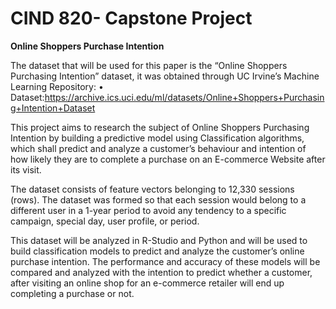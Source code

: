 # CIND 820- Capstone Project
**Online Shoppers Purchase Intention**

The dataset that will be used for this paper is the “Online Shoppers Purchasing Intention” dataset, it was obtained through UC Irvine’s Machine Learning Repository:
•	Dataset:https://archive.ics.uci.edu/ml/datasets/Online+Shoppers+Purchasing+Intention+Dataset 

This project aims to research the subject of Online Shoppers Purchasing Intention by building a predictive model using Classification algorithms, which shall predict and analyze a customer’s behaviour and intention of how likely they are to complete a purchase on an E-commerce Website after its visit.

The dataset consists of feature vectors belonging to 12,330 sessions (rows). The dataset was formed so that each session would belong to a different user in a 1-year period to avoid any tendency to a specific campaign, special day, user profile, or period. 

This dataset will be analyzed in R-Studio and Python and will be used to build classification models to predict and analyze the customer’s online purchase intention. The performance and accuracy of these models will be compared and analyzed with the intention to predict whether a customer, after visiting an online shop for an e-commerce retailer will end up completing a purchase or not.

